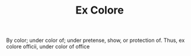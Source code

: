---
title: Ex Colore
letter: E
permalink: "/definitions/bld-ex-colore.html"
body: By color; under color of; under pretense, show, or protection of. Thus, ex colore
  officii, under color of office
published_at: '2018-07-07'
source: Black's Law Dictionary 2nd Ed (1910)
layout: post
---